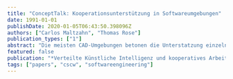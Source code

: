 ```yaml
---
title: "ConceptTalk: Kooperationsunterstützung in Softwareumgebungen"
date: 1991-01-01
publishDate: 2020-01-05T06:43:50.398096Z
authors: ["Carlos Maltzahn", "Thomas Rose"]
publication_types: ["1"]
abstract: "Die meisten CAD-Umgebungen betonen die Unterstatzung einzelner Arbeitspliitze und helfen nur sekundiir bei deren Kooperation. Wir schlagen einen umgekehrten Ansatz vor: Entwiirfe entstehen im Rahmen von interagierenden Sharing-Prozessen, die den gemeinsamen Zugang aller Beteiligten zu Konzepten, Aufgaben und Ergebnissen strukturieren. Dieser Ansatz und seine Konsequenzen werden am Beispiel des Software Engineering dargestellt. Aufder Basis einer Formalisierung dieser Prozesse steuert der ConceptTalk-Prototyp eine verteilte Softwareumgebung und speziel/e Kommunikationswerkzeuge aber das Wissensbanksystem ConceptBase. Erfahrungen mit ConceptTalk unterstatzen ein neues Paradigma, das ein Informationssystem als Medium for komplexe Kommunikation betrachtet."
featured: false
publication: "*Verteilte Künstliche Intelligenz und kooperatives Arbeiten*"
tags: ["papers", "cscw", "softwareengineering"]
---
```


